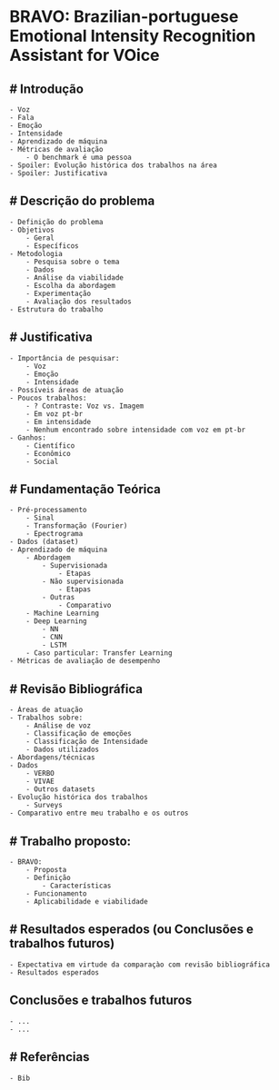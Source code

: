 # BRAVO: **B**razilian-portuguese Emotional Intensity **R**ecognition **A**ssistant for **VO**ice

## # Introdução
    - Voz
    - Fala
    - Emoção
    - Intensidade
    - Aprendizado de máquina
    - Métricas de avaliação
        - O benchmark é uma pessoa
    - Spoiler: Evolução histórica dos trabalhos na área
    - Spoiler: Justificativa

## # Descrição do problema
    - Definição do problema
    - Objetivos
        - Geral
        - Específicos
    - Metodologia
        - Pesquisa sobre o tema
        - Dados
        - Análise da viabilidade
        - Escolha da abordagem
        - Experimentação
        - Avaliação dos resultados
    - Estrutura do trabalho

## # Justificativa
    - Importância de pesquisar:
        - Voz
        - Emoção
        - Intensidade
    - Possíveis áreas de atuação
    - Poucos trabalhos:
        - ? Contraste: Voz vs. Imagem
        - Em voz pt-br
        - Em intensidade
        - Nenhum encontrado sobre intensidade com voz em pt-br
    - Ganhos:
        - Científico
        - Econômico
        - Social

## # Fundamentação Teórica
    - Pré-processamento
        - Sinal
        - Transformação (Fourier)
        - Epectrograma
    - Dados (dataset)
    - Aprendizado de máquina
        - Abordagem
            - Supervisionada
                - Etapas
            - Não supervisionada
                - Etapas
            - Outras
                - Comparativo
        - Machine Learning
        - Deep Learning
            - NN
            - CNN
            - LSTM
        - Caso particular: Transfer Learning
    - Métricas de avaliação de desempenho

## # Revisão Bibliográfica
    - Áreas de atuação
    - Trabalhos sobre:
        - Análise de voz
        - Classificação de emoções
        - Classificação de Intensidade
        - Dados utilizados
    - Abordagens/técnicas
    - Dados
        - VERBO
        - VIVAE
        - Outros datasets
    - Evolução histórica dos trabalhos
        - Surveys
    - Comparativo entre meu trabalho e os outros

## # Trabalho proposto:
    - BRAVO:
        - Proposta
        - Definição
            - Características
        - Funcionamento
        - Aplicabilidade e viabilidade

## # Resultados esperados (ou Conclusões e trabalhos futuros)
    - Expectativa em virtude da comparaçào com revisão bibliográfica
    - Resultados esperados

## Conclusões e trabalhos futuros
    - ...
    - ...

## # Referências
    - Bib
